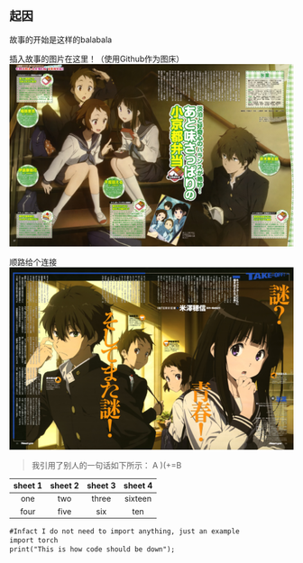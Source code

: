 ## 起因

故事的开始是这样的balabala

插入故事的图片在这里！（使用Github作为图床）
![一号图](https://github.com/knightsummon/testing-how-to-create-a-repository/blob/main/hyouka%201.jpg)

顺路给个连接
![二号图](https://github.com/knightsummon/testing-how-to-create-a-repository/blob/main/hyouka%202.jpg)

>我引用了别人的一句话如下所示：
>A )(+=B

|sheet 1|sheet 2|sheet 3|sheet 4|
|:-:|:-:|:-:|:-:|
|one|two|three|sixteen|
|four|five|six|ten|



```
#Infact I do not need to import anything, just an example
import torch
print("This is how code should be down");
```
